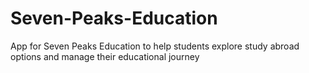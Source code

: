 # Seven-Peaks-Education
App for Seven Peaks Education to help students explore study abroad options and manage their educational journey
